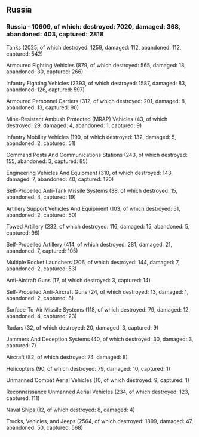 
 
 ## Russia
 
 ### Russia - 10609, of which: destroyed: 7020, damaged: 368, abandoned: 403, captured: 2818

 

 

 Tanks (2025, of which destroyed: 1259, damaged: 112, abandoned: 112, captured: 542)

 Armoured Fighting Vehicles (879, of which destroyed: 565, damaged: 18, abandoned: 30, captured: 266)

 Infantry Fighting Vehicles (2393, of which destroyed: 1587, damaged: 83, abandoned: 126, captured: 597)

 Armoured Personnel Carriers (312, of which destroyed: 201, damaged: 8, abandoned: 13, captured: 90)

 Mine-Resistant Ambush Protected (MRAP) Vehicles (43, of which destroyed: 29, damaged: 4, abandoned: 1, captured: 9)

 Infantry Mobility Vehicles (190, of which destroyed: 132, damaged: 5, abandoned: 2, captured: 51)

 Command Posts And Communications Stations (243, of which destroyed: 155, abandoned: 3, captured: 85)

 Engineering Vehicles And Equipment (310, of which destroyed: 143, damaged: 7, abandoned: 40, captured: 120)

 Self-Propelled Anti-Tank Missile Systems (38, of which destroyed: 15, abandoned: 4, captured: 19)

 Artillery Support Vehicles And Equipment (103, of which destroyed: 51, abandoned: 2, captured: 50)

 Towed Artillery (232, of which destroyed: 116, damaged: 15, abandoned: 5, captured: 96)

 Self-Propelled Artillery (414, of which destroyed: 281, damaged: 21, abandoned: 7, captured: 105)

 Multiple Rocket Launchers (206, of which destroyed: 144, damaged: 7, abandoned: 2, captured: 53)

 Anti-Aircraft Guns (17, of which destroyed: 3, captured: 14)

 Self-Propelled Anti-Aircraft Guns (24, of which destroyed: 13, damaged: 1, abandoned: 2, captured: 8)

 Surface-To-Air Missile Systems (118, of which destroyed: 79, damaged: 12, abandoned: 4, captured: 23)

 Radars (32, of which destroyed: 20, damaged: 3, captured: 9)

 Jammers And Deception Systems (40, of which destroyed: 30, damaged: 3, captured: 7)

 Aircraft (82, of which destroyed: 74, damaged: 8)

 Helicopters (90, of which destroyed: 79, damaged: 10, captured: 1)

 Unmanned Combat Aerial Vehicles (10, of which destroyed: 9, captured: 1)

 Reconnaissance Unmanned Aerial Vehicles (234, of which destroyed: 123, captured: 111)

 Naval Ships (12, of which destroyed: 8, damaged: 4)

 Trucks, Vehicles, and Jeeps (2564, of which destroyed: 1899, damaged: 47, abandoned: 50, captured: 568)


